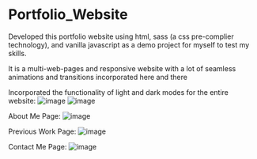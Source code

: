 # Portfolio_Website
Developed this portfolio website using html, sass (a css pre-complier technology), and vanilla javascript as a demo project for myself to test my skills.

It is a multi-web-pages and responsive website with a lot of seamless animations and transitions incorporated here and there

Incorporated the functionality of light and dark modes for the entire website:
![image](https://github.com/texas38923/Portfolio_Website/assets/67150797/708d1acd-7dc1-4edf-aa01-29e2a5b32459)
![image](https://github.com/texas38923/Portfolio_Website/assets/67150797/018d8a73-f161-4fb6-9880-43929ffcb28a)

About Me Page:
![image](https://github.com/texas38923/Portfolio_Website/assets/67150797/bc59cf77-94b9-4f85-a8c1-884fd79a7c54)

Previous Work Page:
![image](https://github.com/texas38923/Portfolio_Website/assets/67150797/fd79e9db-6a80-4169-8461-9a9d061303d6)

Contact Me Page:
![image](https://github.com/texas38923/Portfolio_Website/assets/67150797/7cb4edb5-a829-4bcb-8ea6-4bd9ebfd934e)

